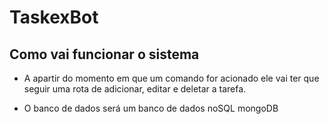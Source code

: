 # TaskexBot

## Como vai funcionar o sistema

- A apartir do momento em que um comando for acionado ele vai ter que seguir uma rota de adicionar, editar e deletar a tarefa.

- O banco de dados será um banco de dados noSQL mongoDB
